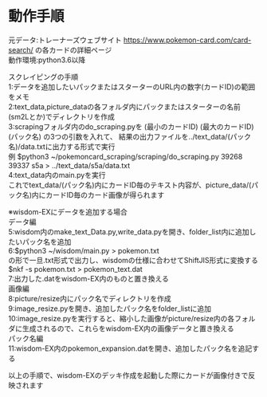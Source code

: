 # 動作手順
元データ:トレーナーズウェブサイト https://www.pokemon-card.com/card-search/ の各カードの詳細ページ  
動作環境:python3.6以降

スクレイピングの手順  
1:データを追加したいパックまたはスターターのURL内の数字(カードID)の範囲をメモ  
2:text_data,picture_dataの各フォルダ内にパックまたはスターターの名前(sm2Lとか)でディレクトリを作成  
3:scrapingフォルダ内のdo_scraping.pyを (最小のカードID) (最大のカードID) (パック名) の3つの引数を入れて、
結果の出力ファイルを../text_data/(パック名)/data.txtに出力する形式で実行  
例 $python3 ~/pokemoncard_scraping/scraping/do_scraping.py 39268 39337 s5a > ../text_data/s5a/data.txt  
4:text_data内のmain.pyを実行  
これでtext_data/(パック名)内にカードID毎のテキスト内容が、picture_data/(パック名)内にカードID毎のカード画像が得られます  

※wisdom-EXにデータを追加する場合    
データ編  
5:wisdom内のmake_text_Data.py,write_data.pyを開き、folder_list内に追加したいパック名を追加  
6:$python3 ~/wisdom/main.py > pokemon.txt  
の形で一旦.txt形式で出力し、wisdomの仕様に合わせてShiftJIS形式に変換する  
$nkf -s pokemon.txt > pokemon_text.dat  
7:出力した.datをwisdom-EX内のものと置き換える    
画像編  
8:picture/resize内にパック名でディレクトリを作成  
9:image_resize.pyを開き、追加したパック名をfolder_listに追加  
10:image_resize.pyを実行すると、縮小した画像がpicture/resize内の各フォルダに生成されるので、これらをwisdom-EX内の画像データと置き換える    
パック名編  
11:wisdom-EX内のpokemon_expansion.datを開き、追加したパック名を追記する  

以上の手順で、wisdom-EXのデッキ作成を起動した際にカードが画像付きで反映されます

